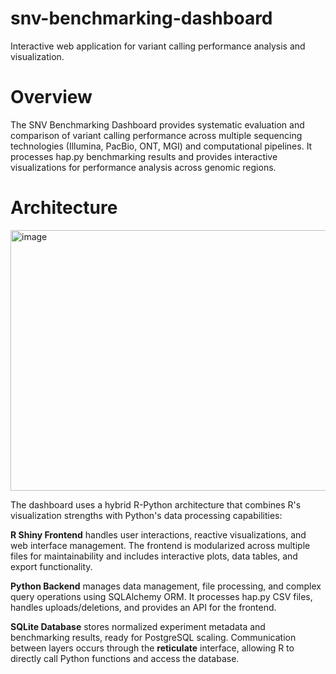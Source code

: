 # snv-benchmarking-dashboard
Interactive web application for variant calling performance analysis and visualization.
# Overview
The SNV Benchmarking Dashboard provides systematic evaluation and comparison of variant calling performance across multiple sequencing technologies (Illumina, PacBio, ONT, MGI) and computational pipelines. It processes hap.py benchmarking results and provides interactive visualizations for performance analysis across genomic regions.
# Architecture
<img width="716" height="417" alt="image" src="https://github.com/user-attachments/assets/19a7e2e8-26ee-482c-b18f-bc5c06ce4cf1" />

The dashboard uses a hybrid R-Python architecture that combines R's visualization strengths with Python's data processing capabilities:

**R Shiny Frontend** handles user interactions, reactive visualizations, and web interface management. The frontend is modularized across multiple files for maintainability and includes interactive plots, data tables, and export functionality.

**Python Backend** manages data management, file processing, and complex query operations using SQLAlchemy ORM. It processes hap.py CSV files, handles uploads/deletions, and provides an API for the frontend.

**SQLite Database** stores normalized experiment metadata and benchmarking results, ready for PostgreSQL scaling.
Communication between layers occurs through the **reticulate** interface, allowing R to directly call Python functions and access the database.

